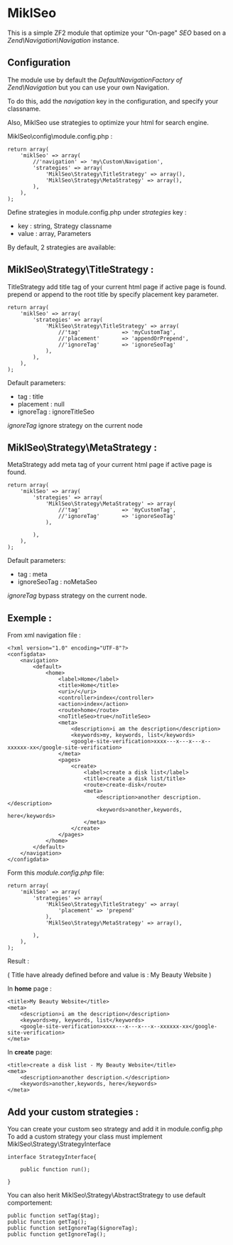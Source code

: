 MiklSeo
==============

This is a simple ZF2 module that optimize your "On-page" *SEO* based on a *Zend\Navigation\Navigation* instance.

Configuration
------------

The module use by default the *DefaultNavigationFactory of Zend\Navigation* but you can use your own Navigation.

To do this, add the *navigation* key in the configuration, and specify your classname. 

Also, MiklSeo use strategies to optimize your html for search engine.

MiklSeo\config\module.config.php :

    return array(
        'miklSeo' => array(	 		
			//'navigation' => 'my\Custom\Navigation',
        	'strategies' => array(
        		'MiklSeo\Strategy\TitleStrategy' => array(),
    	    	'MiklSeo\Strategy\MetaStrategy' => array(), 	
        	),
        ),
    );

Define strategies in module.config.php under *strategies* key :

- key : string, Strategy classname
- value : array, Parameters 

By default, 2 strategies are available:


MiklSeo\Strategy\TitleStrategy :
----------

TitleStrategy add title tag of your current html page if active page is found.
prepend or append to the root title by specify placement key parameter.

    return array(
    	'miklSeo' => array(	 		
    		'strategies' => array(	
    			'MiklSeo\Strategy\TitleStrategy' => array(
    				//'tag'             => 'myCustomTag',
					//'placement'       => 'appendOrPrepend',
					//'ignoreTag'       => 'ignoreSeoTag'
    			),
    		),
    	),
	);

Default parameters:

- tag : title
- placement : null
- ignoreTag : ignoreTitleSeo

*ignoreTag* ignore strategy on the current node

MiklSeo\Strategy\MetaStrategy :
----------

MetaStrategy add meta tag of your current html page if active page is found.

	return array(
	    'miklSeo' => array(	 		
	    	'strategies' => array(
		    	'MiklSeo\Strategy\MetaStrategy' => array(
		    		//'tag'             => 'myCustomTag',
					//'ignoreTag'       => 'ignoreSeoTag'			
		    	),
		    	
	    	),
	    ),
	);
	
Default parameters:

- tag : meta
- ignoreSeoTag : noMetaSeo	

*ignoreTag* bypass strategy on the current node.

## Exemple : ##

From xml navigation file :

	<?xml version="1.0" encoding="UTF-8"?>
	<configdata>
	    <navigation>
	        <default>
	        	<home>
	            	<label>Home</label>
	            	<title>Home</title>
	            	<uri>/</uri>
	            	<controller>index</controller>
	            	<action>index</action>  
	            	<route>home</route>
	           	 	<noTitleSeo>true</noTitleSeo>
	           	 	<meta>
	            		<description>i am the description</description>
	            		<keywords>my, keywords, list</keywords>
						<google-site-verification>xxxx---x---x---x--xxxxxx-xx</google-site-verification>
					</meta>
					<pages>
						<create>                
	                      	<label>create a disk list</label>
	                      	<title>create a disk list/title>
	                      	<route>create-disk</route>
	                      	<meta>
	                      		<description>another description.</description>
	                      		<keywords>another,keywords, here</keywords>                
	                	  	</meta>
	     				</create>
					</pages>
				</home>
	        </default>           
	    </navigation>   
	</configdata>

Form this *module.config.php* file:

	return array(
	    'miklSeo' => array(	 		
	    	'strategies' => array(
	    		'MiklSeo\Strategy\TitleStrategy' => array(
					'placement' => 'prepend'
				),
		    	'MiklSeo\Strategy\MetaStrategy' => array(),
		    	
	    	),
	    ),
	);

Result :

( Title have already defined before and value is : My Beauty Website )

In **home** page :

	<title>My Beauty Website</title>
	<meta>
		<description>i am the description</description>
	    <keywords>my, keywords, list</keywords>
		<google-site-verification>xxxx---x---x---x--xxxxxx-xx</google-site-verification>
	</meta>

In **create** page:

	<title>create a disk list - My Beauty Website</title>
	<meta>
		<description>another description.</description>
	    <keywords>another,keywords, here</keywords>
	</meta>


## Add your custom strategies : ##

You can create your custom seo strategy and add it in module.config.php
To add a custom strategy your class must implement MiklSeo\Strategy\StrategyInterface

	interface StrategyInterface{

		public function run();
		
	}

You can also herit MiklSeo\Strategy\AbstractStrategy to use default comportement: 

	public function setTag($tag);
	public function getTag();	
	public function setIgnoreTag($ignoreTag);
	public function getIgnoreTag();
	